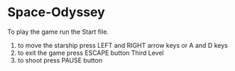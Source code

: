 # Space-Odyssey
To play the game run the Start file.
1. to move the starship press LEFT and RIGHT arrow keys or A and D keys
2. to exit the game press ESCAPE button
Third Level
1. to shoot press PAUSE button
